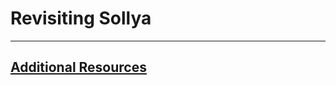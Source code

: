 # Revisiting Sollya

----

## [Additional Resources](https://github.com/JeffreySarnoff/RevisitingSollya/blob/master/AdditionalResources.md)
